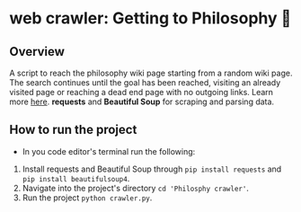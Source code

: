 # web crawler: Getting to Philosophy :snail:

## Overview
A script to reach the philosophy wiki page starting from a random wiki page. The search continues until the goal has been reached, visiting an already visited page or reaching a dead end page with no outgoing links. Learn more [here](https://en.wikipedia.org/wiki/Wikipedia:Getting_to_Philosophy).
**requests** and **Beautiful Soup** for scraping and parsing data.

## How to run the project
- In you code editor's terminal run the following:
1. Install requests and Beautiful Soup through `pip install requests` and `pip install beautifulsoup4`.
3. Navigate into the project's directory `cd 'Philosphy crawler'`.
6.  Run the project `python crawler.py`.
